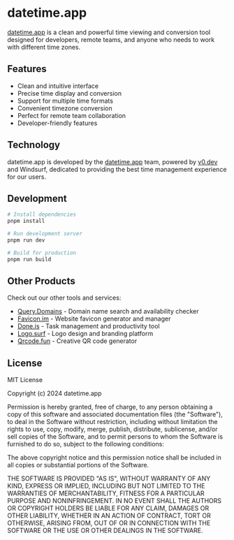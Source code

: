 # datetime.app

[datetime.app](https://datetime.app) is a clean and powerful time viewing and conversion tool designed for developers, remote teams, and anyone who needs to work with different time zones.

## Features

- Clean and intuitive interface
- Precise time display and conversion
- Support for multiple time formats
- Convenient timezone conversion
- Perfect for remote team collaboration
- Developer-friendly features

## Technology

datetime.app is developed by the [datetime.app](https://datetime.app) team, powered by [v0.dev](https://v0.dev) and Windsurf, dedicated to providing the best time management experience for our users.

## Development

```bash
# Install dependencies
pnpm install

# Run development server
pnpm run dev

# Build for production
pnpm run build
```

## Other Products

Check out our other tools and services:

- [Query.Domains](https://query.domains) - Domain name search and availability checker
- [Favicon.im](https://favicon.im) - Website favicon generator and manager
- [Done.is](https://done.is) - Task management and productivity tool
- [Logo.surf](https://logo.surf) - Logo design and branding platform
- [Qrcode.fun](https://qrcode.fun) - Creative QR code generator

## License

MIT License

Copyright (c) 2024 datetime.app

Permission is hereby granted, free of charge, to any person obtaining a copy
of this software and associated documentation files (the "Software"), to deal
in the Software without restriction, including without limitation the rights
to use, copy, modify, merge, publish, distribute, sublicense, and/or sell
copies of the Software, and to permit persons to whom the Software is
furnished to do so, subject to the following conditions:

The above copyright notice and this permission notice shall be included in all
copies or substantial portions of the Software.

THE SOFTWARE IS PROVIDED "AS IS", WITHOUT WARRANTY OF ANY KIND, EXPRESS OR
IMPLIED, INCLUDING BUT NOT LIMITED TO THE WARRANTIES OF MERCHANTABILITY,
FITNESS FOR A PARTICULAR PURPOSE AND NONINFRINGEMENT. IN NO EVENT SHALL THE
AUTHORS OR COPYRIGHT HOLDERS BE LIABLE FOR ANY CLAIM, DAMAGES OR OTHER
LIABILITY, WHETHER IN AN ACTION OF CONTRACT, TORT OR OTHERWISE, ARISING FROM,
OUT OF OR IN CONNECTION WITH THE SOFTWARE OR THE USE OR OTHER DEALINGS IN THE
SOFTWARE.